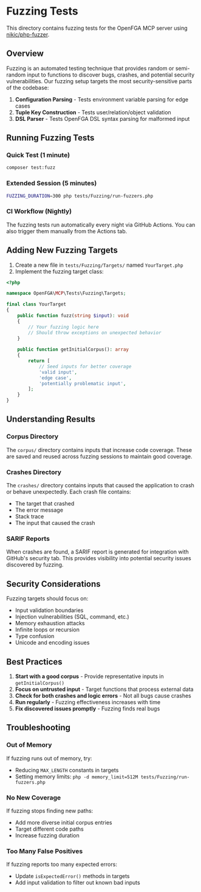 # Fuzzing Tests

This directory contains fuzzing tests for the OpenFGA MCP server using [nikic/php-fuzzer](https://github.com/nikic/PHP-Fuzzer).

## Overview

Fuzzing is an automated testing technique that provides random or semi-random input to functions to discover bugs, crashes, and potential security vulnerabilities. Our fuzzing setup targets the most security-sensitive parts of the codebase:

1. **Configuration Parsing** - Tests environment variable parsing for edge cases
2. **Tuple Key Construction** - Tests user/relation/object validation
3. **DSL Parser** - Tests OpenFGA DSL syntax parsing for malformed input

## Running Fuzzing Tests

### Quick Test (1 minute)
```bash
composer test:fuzz
```

### Extended Session (5 minutes)
```bash
FUZZING_DURATION=300 php tests/Fuzzing/run-fuzzers.php
```

### CI Workflow (Nightly)
The fuzzing tests run automatically every night via GitHub Actions. You can also trigger them manually from the Actions tab.

## Adding New Fuzzing Targets

1. Create a new file in `tests/Fuzzing/Targets/` named `YourTarget.php`
2. Implement the fuzzing target class:

```php
<?php

namespace OpenFGA\MCP\Tests\Fuzzing\Targets;

final class YourTarget
{
    public function fuzz(string $input): void
    {
        // Your fuzzing logic here
        // Should throw exceptions on unexpected behavior
    }
    
    public function getInitialCorpus(): array
    {
        return [
            // Seed inputs for better coverage
            'valid input',
            'edge case',
            'potentially problematic input',
        ];
    }
}
```

## Understanding Results

### Corpus Directory
The `corpus/` directory contains inputs that increase code coverage. These are saved and reused across fuzzing sessions to maintain good coverage.

### Crashes Directory
The `crashes/` directory contains inputs that caused the application to crash or behave unexpectedly. Each crash file contains:
- The target that crashed
- The error message
- Stack trace
- The input that caused the crash

### SARIF Reports
When crashes are found, a SARIF report is generated for integration with GitHub's security tab. This provides visibility into potential security issues discovered by fuzzing.

## Security Considerations

Fuzzing targets should focus on:
- Input validation boundaries
- Injection vulnerabilities (SQL, command, etc.)
- Memory exhaustion attacks
- Infinite loops or recursion
- Type confusion
- Unicode and encoding issues

## Best Practices

1. **Start with a good corpus** - Provide representative inputs in `getInitialCorpus()`
2. **Focus on untrusted input** - Target functions that process external data
3. **Check for both crashes and logic errors** - Not all bugs cause crashes
4. **Run regularly** - Fuzzing effectiveness increases with time
5. **Fix discovered issues promptly** - Fuzzing finds real bugs

## Troubleshooting

### Out of Memory
If fuzzing runs out of memory, try:
- Reducing `MAX_LENGTH` constants in targets
- Setting memory limits: `php -d memory_limit=512M tests/Fuzzing/run-fuzzers.php`

### No New Coverage
If fuzzing stops finding new paths:
- Add more diverse initial corpus entries
- Target different code paths
- Increase fuzzing duration

### Too Many False Positives
If fuzzing reports too many expected errors:
- Update `isExpectedError()` methods in targets
- Add input validation to filter out known bad inputs